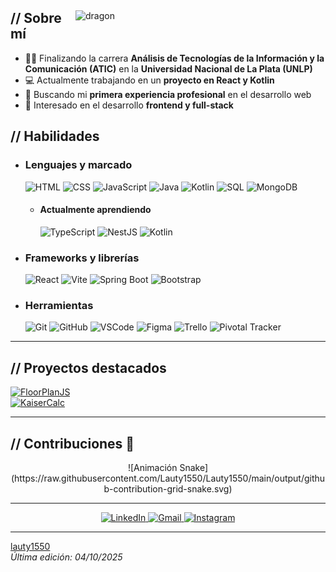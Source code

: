 <p align="center">
  <!-- Optional banner goes here -->
</p>

<div>

<img align="right" width="400" alt="dragon" src="https://i.pinimg.com/originals/5f/29/30/5f293030b863a0c6f927959f7c57d3bc.jpg"/>

<h2> // Sobre mí </h2>

- 👨‍🎓 Finalizando la carrera **Análisis de Tecnologías de la Información y la Comunicación (ATIC)** en la **Universidad Nacional de La Plata (UNLP)**  
- 💻 Actualmente trabajando en un **proyecto en React y Kotlin**  
- 🚀 Buscando mi **primera experiencia profesional** en el desarrollo web  
- 🧠 Interesado en el desarrollo **frontend y full-stack**

<h2> // Habilidades </h2>

- <h3> Lenguajes y marcado </h3>  
  <img src="https://img.shields.io/badge/HTML5-E34F26?style=for-the-badge&logo=html5&logoColor=white" alt="HTML" />  
  <img src="https://img.shields.io/badge/CSS3-1572B6?style=for-the-badge&logo=css3&logoColor=white" alt="CSS" />  
  <img src="https://img.shields.io/badge/JavaScript-111111?style=for-the-badge&logo=javascript&logoColor=F7DF1E" alt="JavaScript" />  
  <img src="https://img.shields.io/badge/Java-ED8B00?style=for-the-badge&logo=openjdk&logoColor=white" alt="Java" />  
  <img src="https://img.shields.io/badge/Kotlin-7F52FF?style=for-the-badge&logo=kotlin&logoColor=white" alt="Kotlin" />  
  <img src="https://img.shields.io/badge/SQL-003B57?style=for-the-badge&logo=postgresql&logoColor=white" alt="SQL" />  
  <img src="https://img.shields.io/badge/MongoDB-4EA94B?style=for-the-badge&logo=mongodb&logoColor=white" alt="MongoDB" />  

  - <h4> Actualmente aprendiendo </h4>  
    <img src="https://img.shields.io/badge/TypeScript-007ACC?style=for-the-badge&logo=typescript&logoColor=white" alt="TypeScript" />  
    <img src="https://img.shields.io/badge/NestJS-E0234E?style=for-the-badge&logo=nestjs&logoColor=white" alt="NestJS" />  
    <img src="https://img.shields.io/badge/Kotlin-7F52FF?style=for-the-badge&logo=kotlin&logoColor=white" alt="Kotlin" />

- <h3> Frameworks y librerías </h3>  
  <img src="https://img.shields.io/badge/React-20232a?style=for-the-badge&logo=react&logoColor=61DAFB" alt="React" />  
  <img src="https://img.shields.io/badge/Vite-646CFF?style=for-the-badge&logo=vite&logoColor=white" alt="Vite" />  
  <img src="https://img.shields.io/badge/Spring%20Boot-6DB33F?style=for-the-badge&logo=springboot&logoColor=white" alt="Spring Boot" />  
  <img src="https://img.shields.io/badge/Bootstrap-563D7C?style=for-the-badge&logo=bootstrap&logoColor=white" alt="Bootstrap" />

- <h3> Herramientas </h3>  
  <img src="https://img.shields.io/badge/Git-F05033?style=for-the-badge&logo=git&logoColor=white" alt="Git" />  
  <img src="https://img.shields.io/badge/GitHub-181717?style=for-the-badge&logo=github&logoColor=white" alt="GitHub" />  
  <img src="https://img.shields.io/badge/Visual%20Studio%20Code-0078D4?style=for-the-badge&logo=visual%20studio%20code&logoColor=white" alt="VSCode" />  
  <img src="https://img.shields.io/badge/Figma-7434a4?style=for-the-badge&logo=figma&logoColor=white" alt="Figma" />  
  <img src="https://img.shields.io/badge/Trello-0079BF?style=for-the-badge&logo=trello&logoColor=white" alt="Trello" />  
  <img src="https://img.shields.io/badge/Pivotal%20Tracker-517A9E?style=for-the-badge&logo=pivotaltracker&logoColor=white" alt="Pivotal Tracker" />

---

<h2> // Proyectos destacados </h2>

[![FloorPlanJS](https://github-readme-stats.vercel.app/api/pin/?username=Lauty1550&repo=FloorPlanJS&theme=transparent)](https://github.com/Lauty1550/FloorPlanJS)  
[![KaiserCalc](https://github-readme-stats.vercel.app/api/pin/?username=Lauty1550&repo=KaiserCalc&theme=transparent)](https://github.com/Lauty1550/KaiserCalc)

---

<h2> // Contribuciones 🐍 </h2>

<div align="center">
  ![Animación Snake](https://raw.githubusercontent.com/Lauty1550/Lauty1550/main/output/github-contribution-grid-snake.svg)
</div>

---

<p align="center">
  <a href="https://www.linkedin.com/in/lautaro-jaime-b034401ba/" target="_blank">
    <img src="https://img.shields.io/badge/LinkedIn-0077b5?style=for-the-badge&logo=linkedin&logoColor=white" alt="LinkedIn" />
  </a>
  <a href="mailto:lautyjaime09@gmail.com">
    <img src="https://img.shields.io/badge/Gmail-d14836?style=for-the-badge&logo=gmail&logoColor=white" alt="Gmail" />
  </a>
  <a href="https://www.instagram.com/lautyy.jaime/" target="_blank">
    <img src="https://img.shields.io/badge/Instagram-E4405F?style=for-the-badge&logo=instagram&logoColor=white" alt="Instagram" />
  </a>
</p>

---

[lauty1550](https://github.com/lauty1550)  
_Última edición: 04/10/2025_
